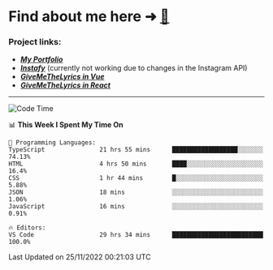# Find about me here ➜ [🧑](https://pauabella.dev)

### Project links:
- ***[My Portfolio](https://pauabella.dev)***
- ***[Instafy](https://instafy.me)*** (currently not working due to changes in the Instagram API)
- ***[GiveMeTheLyrics in Vue](https://lyrics.pauabella.dev)***
- ***[GiveMeTheLyrics in React](https://pauabella.dev/GiveMeTheLyrics)***

---
<!--START_SECTION:waka-->
![Code Time](http://img.shields.io/badge/Code%20Time-1%2C674%20hrs-blue)

📊 **This Week I Spent My Time On** 

```text
💬 Programming Languages: 
TypeScript               21 hrs 55 mins      ██████████████████░░░░░░░   74.13% 
HTML                     4 hrs 50 mins       ████░░░░░░░░░░░░░░░░░░░░░   16.4% 
CSS                      1 hr 44 mins        █░░░░░░░░░░░░░░░░░░░░░░░░   5.88% 
JSON                     18 mins             ░░░░░░░░░░░░░░░░░░░░░░░░░   1.06% 
JavaScript               16 mins             ░░░░░░░░░░░░░░░░░░░░░░░░░   0.91%

🔥 Editors: 
VS Code                  29 hrs 34 mins      █████████████████████████   100.0%

```


 Last Updated on 25/11/2022 00:21:03 UTC
<!--END_SECTION:waka-->
